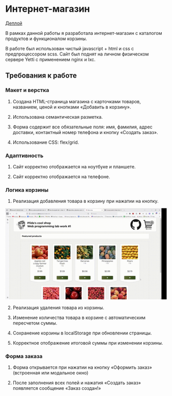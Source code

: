 # Интернет-магазин

[Деплой](https://webdevitmo.plida.ru/lab1/index.html)

В рамках данной работы я разработала интернет-магазин с каталогом продуктов и функционалом корзины.

В работе был использован чистый javascript + html и css с предпроцессором scss. Сайт был поднят на личном физическом сервере Yetti с применением nginx и lxc.

## Требования к работе

### Макет и верстка
1. Создана HTML-страница магазина с карточками товаров, названием, ценой и кнопками «Добавить в корзину».

2. Использована семантическая разметка.

3. Форма содержит все обязательные поля: имя, фамилия, адрес доставки, контактный номер телефона и кнопку «Создать заказ».

4. Использование CSS: flex/grid.

### Адаптивность

1. Сайт корректно отображается на ноутбуке и планшете.

2. Сайт корректно отображается на телефоне.

### Логика корзины

1. Реализация добавления товара в корзину при нажатии на кнопку.

![](media-report/2025-09-09_00-37-39.gif)

2. Реализация удаления товара из корзины.

3. Изменение количества товара в корзине с автоматическим пересчетом суммы.

4. Сохранение корзины в localStorage при обновлении страницы.

5. Корректное отображение итоговой суммы при изменении корзины.

### Форма заказа

1. Форма открывается при нажатии на кнопку «Оформить заказ» (встроенная или модальное окно)

2. После заполнения всех полей и нажатия «Создать заказ» появляется сообщение «Заказ создан!»


